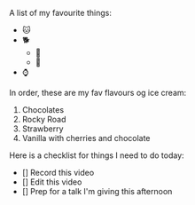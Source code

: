 A list of my favourite things:
- 🐱
- 🐕
  - 👶
  - 👚
- ⌚

In order, these are my fav flavours og ice cream:
1. Chocolates
2. Rocky Road
3. Strawberry
4. Vanilla with cherries and chocolate

Here is a checklist for things I need to do today:
- [] Record this video
- [] Edit this video
- [] Prep for a talk I'm giving this afternoon
